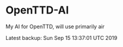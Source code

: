 # OpenTTD-AI
My AI for OpenTTD, will use primarily air

Latest backup: Sun Sep 15 13:37:01 UTC 2019
